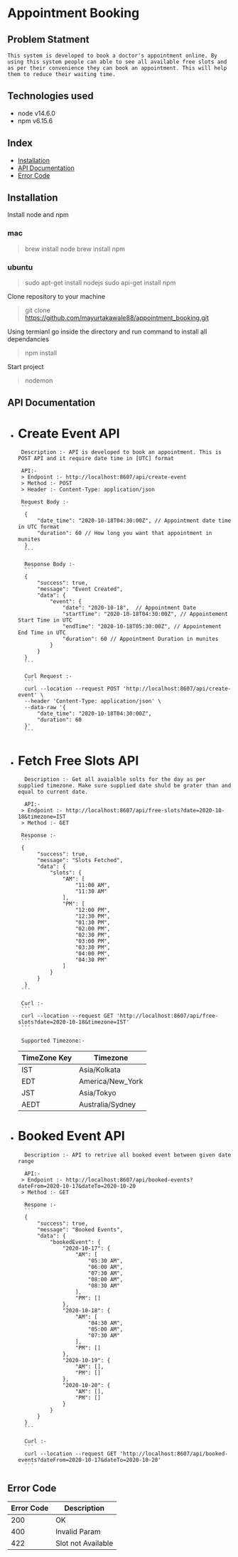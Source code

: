 # Appointment Booking

## Problem Statment
    This system is developed to book a doctor's appointment online. By using this system people can able to see all available free slots and as per their convenience they can book an appointment. This will help them to reduce their waiting time.

## Technologies used
* node v14.6.0
* npm v6.15.6

## Index
* [Installation](#markdown-header-installation)
* [API Documentation](#markdown-header-api-documentation)
* [Error Code](#markdown-hearder-error-code)

## Installation
Install node and npm

### mac
> brew install node
> brew install npm

### ubuntu
> sudo apt-get install nodejs
> sudo api-get install npm

Clone repository to your machine
> git clone https://github.com/mayurtakawale88/appointment_booking.git

Using termianl go inside the directory and run command to install all dependancies
> npm install

Start project
> nodemon

## API Documentation
* # Create Event API
       Description :- API is developed to book an appointment. This is POST API and it require date time in [UTC] format

       API:-
       > Endpoint :- http://localhost:8607/api/create-event
       > Method :- POST
       > Header :- Content-Type: application/json

       Request Body :-
       ```
        {
            "date_time": "2020-10-18T04:30:00Z", // Appointment date time in UTC format 
            "duration": 60 // How long you want that appointment in munites
        }
        ```

        Response Body :-
        ```
        {
            "success": true,
            "message": "Event Created",
            "data": {
                "event": {
                    "date": "2020-10-18",  // Appointment Date
                    "startTime": "2020-10-18T04:30:00Z", // Appointement Start Time in UTC
                    "endTime": "2020-10-18T05:30:00Z", // Appointement End Time in UTC
                    "duration": 60 // Appointment Duration in munites
                }
            }
        }
        ```

        Curl Request :-
        ```
        curl --location --request POST 'http://localhost:8607/api/create-event' \
        --header 'Content-Type: application/json' \
        --data-raw '{
            "date_time": "2020-10-18T04:30:00Z",
            "duration": 60
        }'
        ```

* # Fetch Free Slots API
        Description :- Get all avaialble solts for the day as per supplied timezone. Make sure supplied date shuld be grater than and equal to current date.

        API:-
       > Endpoint :- http://localhost:8607/api/free-slots?date=2020-10-18&timezone=IST
       > Method :- GET

       Response :- 
       ```
       {
            "success": true,
            "message": "Slots Fetched",
            "data": {
                "slots": {
                    "AM": [
                        "11:00 AM",
                        "11:30 AM"
                    ],
                    "PM": [
                        "12:00 PM",
                        "12:30 PM",
                        "01:30 PM",
                        "02:00 PM",
                        "02:30 PM",
                        "03:00 PM",
                        "03:30 PM",
                        "04:00 PM",
                        "04:30 PM"
                    ]
                }
            }
        }
       ```

       Curl :- 
       ```
       curl --location --request GET 'http://localhost:8607/api/free-slots?date=2020-10-18&timezone=IST'
       ``` 

       Supported Timezone:-
     | TimeZone Key  |    Timezone       |
     | ------------- | ----------------- |
     |      IST      | Asia/Kolkata      |
     |      EDT      | America/New_York  |
     |      JST      | Asia/Tokyo        |
     |      AEDT     | Australia/Sydney  |


* # Booked Event API
        Description :- API to retrive all booked event between given date range

        API:-
       > Endpoint :- http://localhost:8607/api/booked-events?dateFrom=2020-10-17&dateTo=2020-10-20
       > Method :- GET

        Respone :-
        ```
        {
            "success": true,
            "message": "Booked Events",
            "data": {
                "bookedEvent": {
                    "2020-10-17": {
                        "AM": [
                            "05:30 AM",
                            "06:00 AM",
                            "07:30 AM",
                            "08:00 AM",
                            "08:30 AM"
                        ],
                        "PM": []
                    },
                    "2020-10-18": {
                        "AM": [
                            "04:30 AM",
                            "05:00 AM",
                            "07:30 AM"
                        ],
                        "PM": []
                    },
                    "2020-10-19": {
                        "AM": [],
                        "PM": []
                    },
                    "2020-10-20": {
                        "AM": [],
                        "PM": []
                    }
                }
            }
        }
        ```

        Curl :-
        ```
        curl --location --request GET 'http://localhost:8607/api/booked-events?dateFrom=2020-10-17&dateTo=2020-10-20'
        ```

## Error Code
| Error Code    |    Description            |
| ------------- | ------------------------- |
|      200      | OK                        |
|      400      | Invalid Param             |
|      422      | Slot not Available        |

